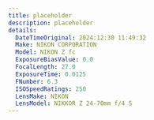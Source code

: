 ```yaml
---
title: placeholder
description: placeholder
details:
  DateTimeOriginal: 2024:12:30 11:49:32
  Make: NIKON CORPORATION
  Model: NIKON Z fc
  ExposureBiasValue: 0.0
  FocalLength: 27.0
  ExposureTime: 0.0125
  FNumber: 6.3
  ISOSpeedRatings: 250
  LensMake: NIKON
  LensModel: NIKKOR Z 24-70mm f/4 S
---
```

